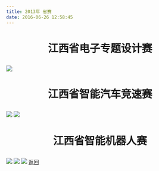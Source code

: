 ```yaml
---
title: 2013年 省赛
date: 2016-06-26 12:58:45
---
```

# <p align="center">江西省电子专题设计赛<p>
![](http://bst.cooler-tec.com/bst/honor/jiangxi/20131.jpg)
# <p align="center">江西省智能汽车竞速赛<p>
![](http://bst.cooler-tec.com/bst/honor/jiangxi/20132.jpg)
![](http://bst.cooler-tec.com/bst/honor/jiangxi/20135.jpg)
# <p align="center">江西省智能机器人赛<p>
![](http://bst.cooler-tec.com/bst/honor/jiangxi/20133.jpg)
![](http://bst.cooler-tec.com/bst/honor/jiangxi/20134.jpg)
![](http://bst.cooler-tec.com/bst/honor/jiangxi/20136.jpg)
[返回](/bst/)